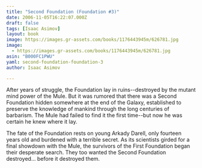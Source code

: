 ```yaml
---
title: "Second Foundation (Foundation #3)"
date: 2006-11-05T16:22:07.000Z
draft: false
tags: [Isaac Asimov]
layout: book
image: https://images.gr-assets.com/books/1176443945m/626781.jpg
image: 
  - https://images.gr-assets.com/books/1176443945m/626781.jpg
asin: "B000FC1PWU"
yaml: second-foundation-foundation-3
author: Isaac Asimov

---
```


After years of struggle, the Foundation lay in ruins--destroyed by the mutant mind power of the Mule. But it was rumored that there was a Second Foundation hidden somewhere at the end of the Galaxy, established to preserve the knowledge of mankind through the long centuries of barbarism. The Mule had failed to find it the first time--but now he was certain he knew where it lay.  
  
The fate of the Foundation rests on young Arkady Darell, only fourteen years old and burdened with a terrible secret. As its scientists girded for a final showdown with the Mule, the survivors of the First Foundation began their desperate search. They too wanted the Second Foundation destroyed... before it destroyed them.